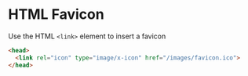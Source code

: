 # HTML Favicon

Use the HTML `<link>` element to insert a favicon

```html
<head>
  <link rel="icon" type="image/x-icon" href="/images/favicon.ico">
</head>
```
